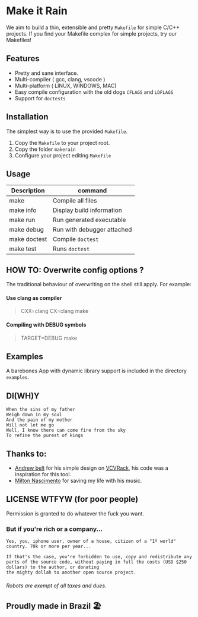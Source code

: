Make it Rain
============

We aim to build a thin, extensible and pretty `Makefile` for simple C/C++ projects. If you find your Makefile complex for simple projects, try our Makefiles!


## Features

*  Pretty and sane interface.
*  Multi-compiler ( gcc, clang, vscode )
*  Multi-platform ( LINUX, WINDOWS, MAC)
*  Easy compile configuration with the old dogs `CFLAGS` and `LDFLAGS`
*  Support for `doctests`

## Installation

The simplest way is to use the provided `Makefile`.

1. Copy the `Makefile` to your project root.
2. Copy the folder `makerain`
3. Configure your project editing `Makefile` 

## Usage

| Description      | command      	            | 
|--------------	   | --------------	            |
| make             | Compile all files         	| 
| make info        | Display build information 	| 
| make run         | Run generated executable   |
| make debug       | Run with debugger attached |
| make doctest     | Compile `doctest`          | 
| make test        | Runs `doctest` 	        | 


## HOW TO: Overwrite config options ?

The traditional behaviour of overwriting
on the shell still apply. For example:

#### Use clang as compiler
> CXX=clang CX=clang make

#### Compiling with DEBUG symbols
> TARGET=DEBUG make

## Examples

A barebones App with dynamic library support is included in the directory `examples`.

## DI(WH)Y

```
When the sins of my father
Weigh down in my soul
And the pain of my mother
Will not let me go
Well, I know there can come fire from the sky
To refine the purest of kings
```

## Thanks to:

* [Andrew belt](https://andrewbelt.name/) for his simple design on [VCVRack](https://github.com/VCVRack/Rack), his code was a inspiration for this tool.
* [Milton Nascimento](https://www.youtube.com/watch?v=ji0BILoWwN8) for saving my life with his music.

## LICENSE WTFYW (for poor people)

Permission is granted to do whatever the fuck you want.

### But if you're rich or a company...

```
Yes, you, iphone user, owner of a house, citizen of a "1º world" country. 70k or more per year...

If that's the case, you're forbidden to use, copy and redistribute any parts of the source code, without paying in full the costs (USD $250 dollars) to the author, or donating
the mighty dollah to another open source project.
```
###### Robots are exempt of all taxes and dues.

## Proudly made in Brazil 🏖